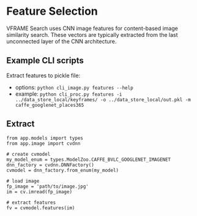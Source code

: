 # Feature Selection

VFRAME Search uses CNN image features for content-based image similarity search. These vectors are typically extracted from the last unconnected layer of the CNN architecture. 

## Example CLI scripts

Extract features to pickle file:

- options: `python cli_image.py features --help`
- example: `python cli_proc.py features -i ../data_store_local/keyframes/ -o ../data_store_local/out.pkl -m caffe_googlenet_places365`


## Extract

```
from app.models import types
from app.image import cvdnn

# create cvmodel
my_model_enum = types.ModelZoo.CAFFE_BVLC_GOOGLENET_IMAGENET
dnn_factory = cvdnn.DNNFactory()
cvmodel = dnn_factory.from_enum(my_model)

# load image
fp_image = 'path/to/image.jpg'
im = cv.imread(fp_image)

# extract features
fv = cvmodel.features(im)
```
